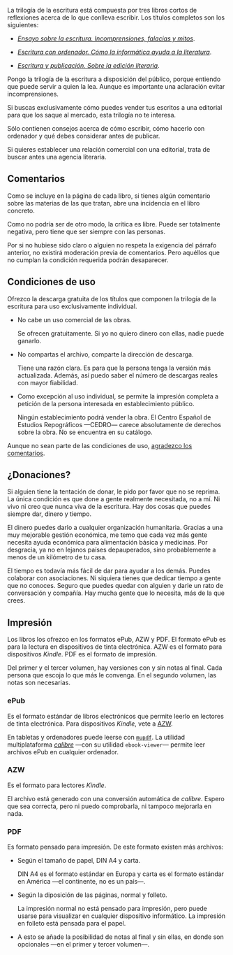 La trilogía de la escritura está compuesta por tres libros cortos de reflexiones acerca de lo que conlleva escribir. Los títulos completos son los siguientes:

* [_Ensayo sobre la escritura. Incomprensiones, falacias y mitos_](http://www.ensayo-escritura.tk).

* [_Escritura con ordenador. Cómo la informática ayuda a la literatura_](http://www.escritura-ordenador.tk).

* [_Escritura y publicación. Sobre la edición literaria_](http://www.escritura-publicacion.tk/).

Pongo la trilogía de la escritura a disposición del público, porque entiendo que puede servir a quien la lea. Aunque es importante una aclaración evitar incomprensiones.

Si buscas exclusivamente cómo puedes vender tus escritos a una editorial para que los saque al mercado, esta trilogía no te interesa.

Sólo contienen consejos acerca de cómo escribir, cómo hacerlo con ordenador y qué debes considerar antes de publicar.

Si quieres establecer una relación comercial con una editorial, trata de buscar antes una agencia literaria.

## Comentarios

Como se incluye en la página de cada libro, si tienes algún comentario sobre las materias de las que tratan, abre una incidencia en el libro concreto.

Como no podría ser de otro modo, la crítica es libre. Puede ser totalmente negativa, pero tiene que ser siempre con las personas.

Por si no hubiese sido claro o alguien no respeta la exigencia del párrafo anterior, no existirá moderación previa de comentarios. Pero aquéllos que no cumplan la condición requerida podrán desaparecer.

## Condiciones de uso

Ofrezco la descarga gratuita de los títulos que componen la trilogía de la escritura para uso exclusivamente individual.

* No cabe un uso comercial de las obras.

    Se ofrecen gratuitamente. Si yo no quiero dinero con ellas, nadie puede ganarlo.

* No compartas el archivo, comparte la dirección de descarga.

    Tiene una razón clara. Es para que la persona tenga la versión más actualizada. Además, así puedo saber el número de descargas reales con mayor fiabilidad.

* Como excepción al uso individual, se permite la impresión completa a petición de la persona interesada en establecimiento público.

    Ningún establecimiento podrá vender la obra. El Centro Español de Estudios Repográficos —CEDRO— carece absolutamente de derechos sobre la obra. No se encuentra en su catálogo.

Aunque no sean parte de las condiciones de uso, [agradezco los comentarios](comentarios.html).

## ¿Donaciones?

Si alguien tiene la tentación de donar, le pido por favor que no se reprima. La única condición es que done a gente realmente necesitada, no a mí. Ni vivo ni creo que nunca viva de la escritura. Hay dos cosas que puedes siempre dar, dinero y tiempo.

El dinero puedes darlo a cualquier organización humanitaria. Gracias a una muy mejorable gestión económica, me temo que cada vez más gente necesita ayuda económica para alimentación básica y medicinas. Por desgracia, ya no en lejanos países depauperados, sino probablemente a menos de un kilómetro de tu casa.

El tiempo es todavía más fácil de dar para ayudar a los demás. Puedes colaborar con asociaciones. Ni siquiera tienes que dedicar tiempo a gente que no conoces. Seguro que puedes quedar con alguien y darle un rato de conversación y compañía. Hay mucha gente que lo necesita, más de la que crees.

## Impresión

Los libros los ofrezco en los formatos ePub, AZW y PDF. El formato ePub es para la lectura en dispositivos de tinta electrónica. AZW es el formato para dispositivos _Kindle_. PDF es el formato de impresión.

Del primer y el tercer volumen, hay versiones con y sin notas al final. Cada persona que escoja lo que más le convenga. En el segundo volumen, las notas son necesarias.

### ePub

Es el formato estándar de libros electrónicos que permite leerlo en lectores de tinta electrónica. Para dispositivos _Kindle_, vete a [AZW](#azw).

En tabletas y ordenadores puede leerse con [`mupdf`](https://www.mupdf.com). La utilidad multiplataforma [_calibre_](https://calibre-ebook.com/) —con su utilidad `ebook-viewer`— permite leer archivos ePub en cualquier ordenador.

### AZW

Es el formato para lectores _Kindle_.

El archivo está generado con una conversión automática de _calibre_. Espero que sea correcta, pero ni puedo comprobarla, ni tampoco mejorarla en nada.

### PDF

Es formato pensado para impresión. De este formato existen más archivos:

* Según el tamaño de papel, DIN A4 y carta.

    DIN A4 es el formato estándar en Europa y carta es el formato estándar en América —el continente, no es un país—.

* Según la diposición de las páginas, normal y folleto.

    La impresión normal no está pensado para impresión, pero puede usarse para visualizar en cualquier dispositivo informático. La impresión en folleto está pensada para el papel.

* A esto se añade la posibilidad de notas al final y sin ellas, en donde son opcionales —en el primer y tercer volumen—.